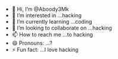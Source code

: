 - 👋 Hi, I’m @Aboody3Mk
- 👀 I’m interested in ...hacking
- 🌱 I’m currently learning ...coding
- 💞️ I’m looking to collaborate on ...hacking
- 📫 How to reach me ...to hacking
- 😄 Pronouns: ...?
- ⚡ Fun fact: ...I love hacking

<!---
Aboody3Mk/Aboody3Mk is a ✨ special ✨ repository because its `README.md` (this file) appears on your GitHub profile.
You can click the Preview link to take a look at your changes.
--->
